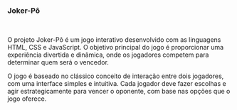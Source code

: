 <h3>Joker-Pô</h3>
<br>
<p>O projeto Joker-Pô é um jogo interativo desenvolvido com as linguagens HTML, CSS e JavaScript. O objetivo principal do jogo é proporcionar uma experiência divertida e dinâmica, onde os jogadores competem para determinar quem será o vencedor.

O jogo é baseado no clássico conceito de interação entre dois jogadores, com uma interface simples e intuitiva. Cada jogador deve fazer escolhas e agir estrategicamente para vencer o oponente, com base nas opções que o jogo oferece.</p>
<br>
<img src="">
<br>
<img src="">
